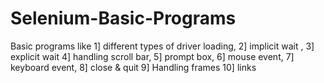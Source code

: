 # Selenium-Basic-Programs
Basic programs like 1] different types of driver loading,
                    2] implicit wait ,
                    3] explicit wait
                    4] handling scroll bar, 
                    5] prompt box, 
                    6] mouse event, 
                    7] keyboard event,
                    8] close &amp; quit
                    9] Handling frames
                    10] links
